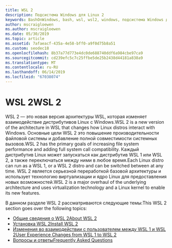 ```yaml
---
title: WSL 2
description: Подсистема Windows для Linux 2
keywords: BashOnWindows, bash, wsl, wsl2, windows, подсистема Windows для Linux, windowssubsystem, ubuntu, debian, suse, windows 10, установка
author: mscraigloewen
ms.author: mscraigloewen
ms.date: 05/30/2019
ms.topic: article
ms.assetid: 7afaeacf-435a-4e58-bff0-a9f0d75b8a51
ms.custom: seodec18
ms.openlocfilehash: 8b37a77d773e4dc0de688740ddf6a984cbe97ca9
ms.sourcegitcommit: cd239efc5c7c25ffbe5de25b2438d44181a838a9
ms.translationtype: MT
ms.contentlocale: ru-RU
ms.lasthandoff: 06/14/2019
ms.locfileid: "67038074"
---
```

# <a name="wsl-2"></a><span data-ttu-id="27680-104">WSL 2</span><span class="sxs-lookup"><span data-stu-id="27680-104">WSL 2</span></span>

<span data-ttu-id="27680-105">WSL 2 — это новая версия архитектуры WSL, которая изменяет взаимодействие дистрибутивов Linux с Windows.</span><span class="sxs-lookup"><span data-stu-id="27680-105">WSL 2 is a new version of the architecture in WSL that changes how Linux distros interact with Windows.</span></span> <span data-ttu-id="27680-106">Основные цели WSL 2 это повышение производительности файловой системы и добавление полной совместимости системных вызовов.</span><span class="sxs-lookup"><span data-stu-id="27680-106">WSL 2 has the primary goals of increasing file system performance and adding full system call compatibility.</span></span> <span data-ttu-id="27680-107">Каждый дистрибутив Linux может запускаться как дистрибутив WSL 1 или WSL 2, а также переключаться между ними в любое время.</span><span class="sxs-lookup"><span data-stu-id="27680-107">Each Linux distro can run as a WSL 1, or a WSL 2 distro and can be switched between at any time.</span></span> <span data-ttu-id="27680-108">WSL 2 является серьезной переработкой базовой архитектуры и использует технологию виртуализации и ядро Linux для предоставления новых возможностей.</span><span class="sxs-lookup"><span data-stu-id="27680-108">WSL 2 is a major overhaul of the underlying architecture and uses virtualization technology and a Linux kernel to enable its new features.</span></span>

<span data-ttu-id="27680-109">В данном разделе WSL 2 рассматриваются следующие темы:</span><span class="sxs-lookup"><span data-stu-id="27680-109">This WSL 2 section goes over the following topics:</span></span>

* [<span data-ttu-id="27680-110">Общие сведения о WSL 2</span><span class="sxs-lookup"><span data-stu-id="27680-110">About WSL 2</span></span>](./wsl2-about.md)
* [<span data-ttu-id="27680-111">Установка WSL 2</span><span class="sxs-lookup"><span data-stu-id="27680-111">Install WSL 2</span></span>](./wsl2-install.md)
* [<span data-ttu-id="27680-112">Изменения во взаимодействии с пользователем между WSL 1 и WSL 2</span><span class="sxs-lookup"><span data-stu-id="27680-112">User Experience Changes from WSL 1 to WSL 2</span></span>](./wsl2-ux-changes.md)
* [<span data-ttu-id="27680-113">Вопросы и ответы</span><span class="sxs-lookup"><span data-stu-id="27680-113">Frequently Asked Questions</span></span>](./wsl2-faq.md)